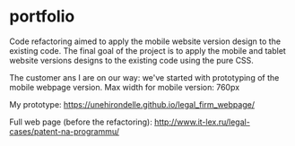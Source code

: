 # portfolio
Code refactoring aimed to apply the mobile website version design to the existing code.
The final goal of the project is to apply the mobile and tablet website versions designs to the existing code using the pure CSS.

The customer ans I are on our way: we've started with prototyping of the mobile webpage version.
Max width for mobile version: 760px

My prototype: https://unehirondelle.github.io/legal_firm_webpage/

Full web page (before the refactoring): http://www.it-lex.ru/legal-cases/patent-na-programmu/
